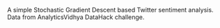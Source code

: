 A simple Stochastic Gradient Descent based Twitter sentiment analysis. 
Data from AnalyticsVidhya DataHack challenge. 
